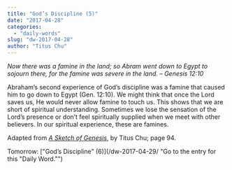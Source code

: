 ```yaml
---
title: "God’s Discipline (5)"
date: "2017-04-28"
categories: 
  - "daily-words"
slug: "dw-2017-04-28"
author: "Titus Chu"
---
```


 _Now there was a famine in the land; so Abram went down to Egypt to sojourn there, for the famine was severe in the land._ _– Genesis 12:10_

Abraham’s second experience of God’s discipline was a famine that caused him to go down to Egypt (Gen. 12:10). We might think that once the Lord saves us, He would never allow famine to touch us. This shows that we are short of spiritual understanding. Sometimes we lose the sensation of the Lord’s presence or don’t feel spiritually supplied when we meet with other believers. In our spiritual experience, these are famines.

Adapted from _[A Sketch of Genesis](/book-gen-sketch/ "Go to the listing for this book.")_, by Titus Chu; page 94.

Tomorrow: ["God’s Discipline" (6)](/dw-2017-04-29/ "Go to the entry for this "Daily Word."")
